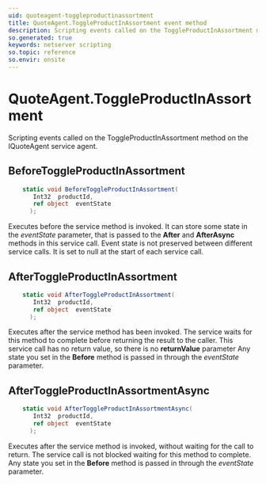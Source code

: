 ```yaml
---
uid: quoteagent-toggleproductinassortment
title: QuoteAgent.ToggleProductInAssortment event method
description: Scripting events called on the ToggleProductInAssortment method on the QuoteAgent service agent.
so.generated: true
keywords: netserver scripting
so.topic: reference
so.envir: onsite
---
```

# QuoteAgent.ToggleProductInAssortment

Scripting events called on the <see cref='M:IQuoteAgent.ToggleProductInAssortment'>ToggleProductInAssortment</see> method on the <see cref='IQuoteAgent'>IQuoteAgent</see>  service agent.

## BeforeToggleProductInAssortment
```cs
    static void BeforeToggleProductInAssortment(
       Int32  productId,
       ref object  eventState
      );
```
Executes before the service method is invoked.
It can store some state in the *eventState* parameter, that is passed to the **After** and **AfterAsync** methods in this service call.
Event state is not preserved between different service calls. It is set to null at the start of each service call.
## AfterToggleProductInAssortment
```cs
    static void AfterToggleProductInAssortment(
       Int32  productId,
       ref object  eventState
      );
```
Executes after the service method has been invoked. The service waits for this method to complete before returning the result to the caller.
This service call has no return value, so there is no **returnValue** parameter
Any state you set in the **Before** method is passed in through the *eventState* parameter.
## AfterToggleProductInAssortmentAsync
```cs
    static void AfterToggleProductInAssortmentAsync(
       Int32  productId,
       ref object  eventState
      );
```
Executes after the service method is invoked, without waiting for the call to return.
The service call is not blocked waiting for this method to complete.
Any state you set in the **Before** method is passed in through the *eventState* parameter.

